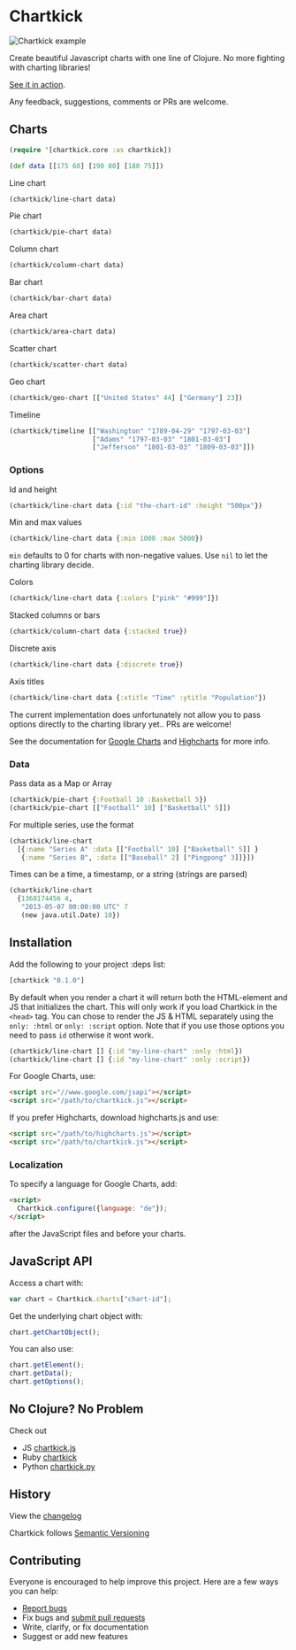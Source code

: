 # Chartkick

![Chartkick example](https://user-images.githubusercontent.com/3775525/26999689-645cdad8-4dd2-11e7-9cfa-cc971633c454.png)

Create beautiful Javascript charts with one line of Clojure. No more fighting with charting libraries!

[See it in action](http://chartkick.com/).

Any feedback, suggestions, comments or PRs are welcome.

## Charts

```clojure
(require '[chartkick.core :as chartkick])

(def data [[175 60] [190 80] [180 75]])

```

Line chart

```clojure
(chartkick/line-chart data)
```

Pie chart

```clojure
(chartkick/pie-chart data)
```

Column chart

```clojure
(chartkick/column-chart data)
```

Bar chart

```clojure
(chartkick/bar-chart data)
```

Area chart

```clojure
(chartkick/area-chart data)
```

Scatter chart

```clojure
(chartkick/scatter-chart data)
```

Geo chart

```clojure
(chartkick/geo-chart [["United States" 44] ["Germany"] 23])
```

Timeline

```clojure
(chartkick/timeline [["Washington" "1789-04-29" "1797-03-03"]
                     ["Adams" "1797-03-03" "1801-03-03"]
                     ["Jefferson" "1801-03-03" "1809-03-03"]])
```

### Options

Id and height

```clojure
(chartkick/line-chart data {:id "the-chart-id" :height "500px"})
```

Min and max values

```clojure
(chartkick/line-chart data {:min 1000 :max 5000})

```

`min` defaults to 0 for charts with non-negative values. Use `nil` to let the charting library decide.

Colors

```clojure
(chartkick/line-chart data {:colors ["pink" "#999"]})
```

Stacked columns or bars

```clojure
(chartkick/column-chart data {:stacked true})
```

Discrete axis

```clojure
(chartkick/line-chart data {:discrete true})
```

Axis titles

```clojure
(chartkick/line-chart data {:xtitle "Time" :ytitle "Population"})
```

The current implementation does unfortunately not allow you to pass options directly to the charting library yet.. PRs are welcome!

See the documentation for [Google Charts](https://developers.google.com/chart/interactive/docs/gallery) and [Highcharts](http://api.highcharts.com/highcharts) for more info.

### Data

Pass data as a Map or Array

```clojure
(chartkick/pie-chart {:Football 10 :Basketball 5})
(chartkick/pie-chart [["Football" 10] ["Basketball" 5]])
```

For multiple series, use the format

```clojure
(chartkick/line-chart
  [{:name "Series A" :data [["Football" 10] ["Basketball" 5]] }
   {:name "Series B", :data [["Baseball" 2] ["Pingpong" 3]]}])
```

Times can be a time, a timestamp, or a string (strings are parsed)

```clojure
(chartkick/line-chart
  {1368174456 4,
   "2013-05-07 00:00:00 UTC" 7
   (new java.util.Date) 10})
```

## Installation

Add the following to your project :deps list:

```clojure
[chartkick "0.1.0"]
```

By default when you render a chart it will return both the HTML-element and JS that initializes the chart.
This will only work if you load Chartkick in the `<head>` tag.
You can chose to render the JS & HTML separately using the `only: :html` or `only: :script` option.
Note that if you use those options you need to pass `id` otherwise it wont work.

```clojure
(chartkick/line-chart [] {:id "my-line-chart" :only :html})
(chartkick/line-chart [] {:id "my-line-chart" :only :script})
```

For Google Charts, use:

```html
<script src="//www.google.com/jsapi"></script>
<script src="/path/to/chartkick.js"></script>
```

If you prefer Highcharts, download highcharts.js and use:

```html
<script src="/path/to/highcharts.js"></script>
<script src="/path/to/chartkick.js"></script>
```

### Localization

To specify a language for Google Charts, add:

```html
<script>
  Chartkick.configure({language: "de"});
</script>
```

after the JavaScript files and before your charts.


## JavaScript API

Access a chart with:

```javascript
var chart = Chartkick.charts["chart-id"];
```

Get the underlying chart object with:

```javascript
chart.getChartObject();
```

You can also use:

```javascript
chart.getElement();
chart.getData();
chart.getOptions();
```

## No Clojure? No Problem

Check out

* JS [chartkick.js](https://github.com/ankane/chartkick.js)
* Ruby [chartkick](https://github.com/ankane/chartkick)
* Python [chartkick.py](https://github.com/mher/chartkick.py)

## History

View the [changelog](https://github.com/yfractal/chartkick/blob/master/CHANGELOG.md)

Chartkick follows [Semantic Versioning](http://semver.org/)

## Contributing

Everyone is encouraged to help improve this project. Here are a few ways you can help:

- [Report bugs](https://github.com/yfractal/chartkick/issues)
- Fix bugs and [submit pull requests](https://github.com/yfractal/chartkick/pulls)
- Write, clarify, or fix documentation
- Suggest or add new features
